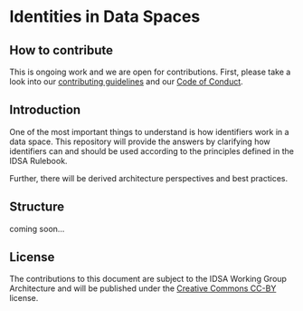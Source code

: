 # Identities in Data Spaces

## How to contribute

This is ongoing work and we are open for contributions. First, please take a look into our [contributing guidelines](./CONTRIBUTING.md) and our [Code of Conduct](./CODE_OF_CONDUCT.md).

## Introduction

One of the most important things to understand is how identifiers work in a data space. This repository will provide the answers by clarifying how identifiers can and should be used according to the principles defined in the IDSA Rulebook.

Further, there will be derived architecture perspectives and best practices.

## Structure

coming soon...

## License

The contributions to this document are subject to the IDSA Working Group Architecture and will be published under the [Creative Commons CC-BY](./LICENSE.md) license.
